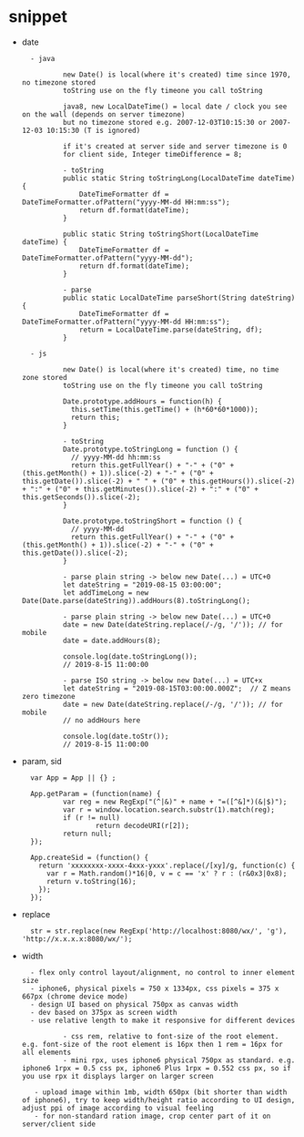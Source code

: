 
# snippet

- date

        - java

                new Date() is local(where it's created) time since 1970, no timezone stored
                toString use on the fly timeone you call toString

                java8, new LocalDateTime() = local date / clock you see on the wall (depends on server timezone) 
                but no timezone stored e.g. 2007-12-03T10:15:30 or 2007-12-03 10:15:30 (T is ignored)

                if it's created at server side and server timezone is 0
                for client side, Integer timeDifference = 8;
                
                - toString
                public static String toStringLong(LocalDateTime dateTime) {
                    DateTimeFormatter df = DateTimeFormatter.ofPattern("yyyy-MM-dd HH:mm:ss");
                    return df.format(dateTime);
                }

                public static String toStringShort(LocalDateTime dateTime) {
                    DateTimeFormatter df = DateTimeFormatter.ofPattern("yyyy-MM-dd");
                    return df.format(dateTime);
                }
                
                - parse
                public static LocalDateTime parseShort(String dateString) {
                    DateTimeFormatter df = DateTimeFormatter.ofPattern("yyyy-MM-dd HH:mm:ss");
                    return = LocalDateTime.parse(dateString, df);
                }

        - js

                new Date() is local(where it's created) time, no time zone stored
                toString use on the fly timeone you call toString

                Date.prototype.addHours = function(h) {
                  this.setTime(this.getTime() + (h*60*60*1000));
                  return this;
                }

                - toString
                Date.prototype.toStringLong = function () {
                  // yyyy-MM-dd hh:mm:ss
                  return this.getFullYear() + "-" + ("0" + (this.getMonth() + 1)).slice(-2) + "-" + ("0" + this.getDate()).slice(-2) + " " + ("0" + this.getHours()).slice(-2) + ":" + ("0" + this.getMinutes()).slice(-2) + ":" + ("0" + this.getSeconds()).slice(-2);
                }

                Date.prototype.toStringShort = function () {
                  // yyyy-MM-dd
                  return this.getFullYear() + "-" + ("0" + (this.getMonth() + 1)).slice(-2) + "-" + ("0" + this.getDate()).slice(-2);
                }
                
                - parse plain string -> below new Date(...) = UTC+0
                let dateString = "2019-08-15 03:00:00";
                let addTimeLong = new Date(Date.parse(dateString)).addHours(8).toStringLong();

                - parse plain string -> below new Date(...) = UTC+0
                date = new Date(dateString.replace(/-/g, '/')); // for mobile
                date = date.addHours(8);

                console.log(date.toStringLong());
                // 2019-8-15 11:00:00

                - parse ISO string -> below new Date(...) = UTC+x
                let dateString = "2019-08-15T03:00:00.000Z";  // Z means zero timezone
                date = new Date(dateString.replace(/-/g, '/')); // for mobile
                // no addHours here

                console.log(date.toStr());
                // 2019-8-15 11:00:00

- param, sid

        var App = App || {} ;

        App.getParam = (function(name) {
                var reg = new RegExp("(^|&)" + name + "=([^&]*)(&|$)");
                var r = window.location.search.substr(1).match(reg);
                if (r != null)
                        return decodeURI(r[2]);
                return null;
        });

        App.createSid = (function() {
          return 'xxxxxxxx-xxxx-4xxx-yxxx'.replace(/[xy]/g, function(c) {
            var r = Math.random()*16|0, v = c == 'x' ? r : (r&0x3|0x8);
            return v.toString(16);
          });
        });

- replace

        str = str.replace(new RegExp('http://localhost:8080/wx/', 'g'), 'http://x.x.x.x:8080/wx/');

- width

        - flex only control layout/alignment, no control to inner element size
        - iphone6, physical pixels = 750 x 1334px, css pixels = 375 x 667px (chrome device mode)
        - design UI based on physical 750px as canvas width
        - dev based on 375px as screen width
        - use relative length to make it responsive for different devices

                - css rem, relative to font-size of the root element. e.g. font-size of the root element is 16px then 1 rem = 16px for all elements
                - mini rpx, uses iphone6 physical 750px as standard. e.g. iphone6 1rpx = 0.5 css px, iphone6 Plus 1rpx = 0.552 css px, so if you use rpx it displays larger on larger screen

         - upload image within 1mb, width 650px (bit shorter than width of iphone6), try to keep width/height ratio according to UI design, adjust ppi of image according to visual feeling
         - for non-standard ration image, crop center part of it on server/client side
